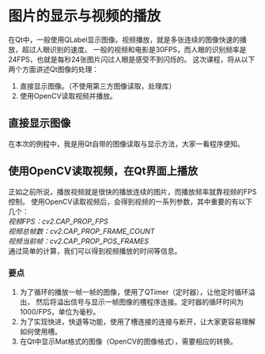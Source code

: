 # 图片的显示与视频的播放  
在Qt中，一般使用QLabel显示图像。视频播放，就是多张连续的图像快速的播放，超过人眼识别的速度。
一般的视频和电影是30FPS，而人眼的识别频率是24FPS，也就是每秒24张图片闪过人眼是感受不到闪烁的。
这次课程，将从以下两个方面讲述Qt图像的处理：
1. 直接显示图像。（不使用第三方图像读取，处理库）
2. 使用OpenCV读取视频并播放。
## 直接显示图像  
在本次的例程中，我是用Qt自带的图像读取与显示方法，大家一看程序便知。  
## 使用OpenCV读取视频，在Qt界面上播放  
正如之前所说，播放视频就是很快的播放连续的图片，而播放频率就靠视频的FPS控制。
使用OpenCV读取视频后，会得到视频的一系列参数，其中重要的有以下几个：  
*视频FPS：cv2.CAP_PROP_FPS  
视频总帧数：cv2.CAP_PROP_FRAME_COUNT  
视频当前帧：cv2.CAP_PROP_POS_FRAMES*  
通过简单的计算，我们可以得到视频播放的时间等信息。  
### 要点
1. 为了循环的播放一帧一帧的图像，使用了QTimer（定时器），让他定时循环溢出，
然后将溢出信号与显示一帧图像的槽程序连接。定时器的循环时间为1000/FPS，单位为毫秒。  
2. 为了实现快进，快退等功能，使用了槽连接的连接与断开，让大家更容易理解如何使用槽。
3. 在Qt中显示Mat格式的图像（OpenCV的图像格式），需要相应的转换。
